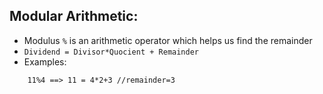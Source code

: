 









## Modular Arithmetic:

- Modulus `%` is an arithmetic operator which helps us find the remainder
- `Dividend = Divisor*Quocient + Remainder`
- Examples:
````text
    11%4 ==> 11 = 4*2+3 //remainder=3
```` 